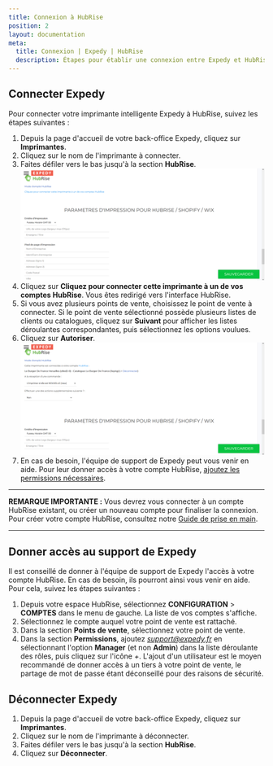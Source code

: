 ```yaml
---
title: Connexion à HubRise
position: 2
layout: documentation
meta:
  title: Connexion | Expedy | HubRise
  description: Étapes pour établir une connexion entre Expedy et HubRise. Connectez votre caisse et synchronisez vos données avec d'autres applications.
---
```


## Connecter Expedy

Pour connecter votre imprimante intelligente Expedy à HubRise, suivez les étapes suivantes :

1. Depuis la page d'accueil de votre back-office Expedy, cliquez sur **Imprimantes**.
1. Cliquez sur le nom de l'imprimante à connecter.
1. Faites défiler vers le bas jusqu'à la section **HubRise**.
   ![Connexion à HubRise - Connecter HubRise](../images/001-fr-expedy-hubrise-deconnecte.png)
1. Cliquez sur **Cliquez pour connecter cette imprimante à un de vos comptes HubRise**. Vous êtes redirigé vers l'interface HubRise.
1. Si vous avez plusieurs points de vente, choisissez le point de vente à connecter. Si le point de vente sélectionné possède plusieurs listes de clients ou catalogues, cliquez sur **Suivant** pour afficher les listes déroulantes correspondantes, puis sélectionnez les options voulues.
1. Cliquez sur **Autoriser**.
   ![Connexion à HubRise - HubRise connecté](../images/002-fr-expedy-hubrise-connecte.png)
1. En cas de besoin, l'équipe de support de Expedy peut vous venir en aide. Pour leur donner accès à votre compte HubRise, [ajoutez les permissions nécessaires](/apps/expedy/connexion-hubrise#donner-acc-s-au-support-de-expedy).

---

**REMARQUE IMPORTANTE :** Vous devrez vous connecter à un compte HubRise existant, ou créer un nouveau compte pour finaliser la connexion. Pour créer votre compte HubRise, consultez notre [Guide de prise en main](/docs/getting-started/).

---

## Donner accès au support de Expedy

Il est conseillé de donner à l'équipe de support de Expedy l'accès à votre compte HubRise. En cas de besoin, ils pourront ainsi vous venir en aide. Pour cela, suivez les étapes suivantes :

1. Depuis votre espace HubRise, sélectionnez **CONFIGURATION** > **COMPTES** dans le menu de gauche. La liste de vos comptes s'affiche.
1. Sélectionnez le compte auquel votre point de vente est rattaché.
1. Dans la section **Points de vente**, sélectionnez votre point de vente.
1. Dans la section **Permissions**, ajoutez *support@expedy.fr* en sélectionnant l'option **Manager** (et non **Admin**) dans la liste déroulante des rôles, puis cliquez sur l'icône _+_. L'ajout d'un utilisateur est le moyen recommandé de donner accès à un tiers à votre point de vente, le partage de mot de passe étant déconseillé pour des raisons de sécurité.

## Déconnecter Expedy

1. Depuis la page d'accueil de votre back-office Expedy, cliquez sur **Imprimantes**.
1. Cliquez sur le nom de l'imprimante à déconnecter.
1. Faites défiler vers le bas jusqu'à la section **HubRise**.
1. Cliquez sur **Déconnecter**.
